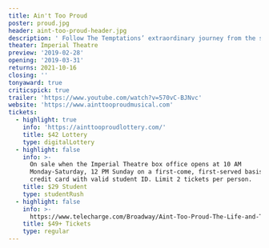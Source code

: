 ```yaml
---
title: Ain't Too Proud
poster: proud.jpg
header: aint-too-proud-header.jpg
description: ' Follow The Temptations’ extraordinary journey from the streets of Detroit to the Rock & Roll Hall of Fame—how they met, how they rose, the groundbreaking heights they hit, and how personal and political conflicts threatened to tear the group apart as the United States fell into civil unrest. Written by three time Obie Award winner Dominique Morisseau (Pipeline, Skeleton Crew), directed by two-time Tony Award winner Des McAnuff (Jersey Boys), and featuring choreography by Tony nominee Sergio Trujillo (Jersey Boys, On Your Feet).'
theater: Imperial Theatre
preview: '2019-02-28'
opening: '2019-03-31'
returns: 2021-10-16
closing: ''
tonyaward: true
criticspick: true
trailer: 'https://www.youtube.com/watch?v=570vC-BJNvc'
website: 'https://www.ainttooproudmusical.com'
tickets:
  - highlight: true
    info: 'https://ainttooproudlottery.com/'
    title: $42 Lottery
    type: digitalLottery
  - highlight: false
    info: >-
      On sale when the Imperial Theatre box office opens at 10 AM
      Monday-Saturday, 12 PM Sunday on a first-come, first-served basis. Cash or
      credit card with valid student ID. Limit 2 tickets per person.
    title: $29 Student
    type: studentRush
  - highlight: false
    info: >-
      https://www.telecharge.com/Broadway/Aint-Too-Proud-The-Life-and-Times-of-The-Temptations/Ticket
    title: $49+ Tickets
    type: regular
---
```

